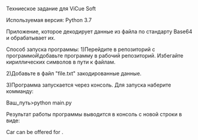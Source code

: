 Техниеское задание для ViCue Soft

Используемая версия: Python 3.7

Приложение, которое декодирует данные из файла по стандарту Base64 и обрабатывает их.


Способ запуска программы:
1)Перейдите в репозиторий с программой\добавьте программу в рабочий репозиторий. Избегайте кириллических символов в пути к файлам.

2)Добавьте в файл "file.txt" закодированные данные.

3)Программа запускается через консоль. Для запуска наберите комманду:

Ваш_путь>python main.py 

Результат работы программы выводится в консоль с новой строки в виде:

Car <brand> <model> can be offered for <firstname> <lastname>.